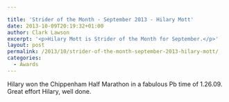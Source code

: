 ```yaml
---

title: 'Strider of the Month - September 2013 - Hilary Mott'
date: 2013-10-09T20:19:32+01:00
author: Clark Lawson
excerpt: '<p>Hilary Mott is Strider of the Month for September.</p>'
layout: post
permalink: /2013/10/strider-of-the-month-september-2013-hilary-mott/
categories:
  - Awards
---
```

Hilary won the Chippenham Half Marathon in a fabulous Pb time of 1.26.09. Great effort Hilary, well done.